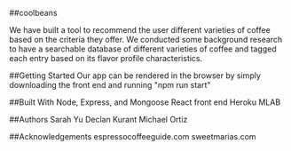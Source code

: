 ##coolbeans

We have built a tool to recommend the user different varieties of coffee based on the criteria they offer. We conducted some background research to have a searchable database of different varieties of coffee and tagged each entry based on its flavor profile characteristics.

##Getting Started
Our app can be rendered in the browser by simply downloading the front end and running "npm run start"


##Built With
Node, Express, and Mongoose
React front end
Heroku
MLAB

##Authors
Sarah Yu
Declan Kurant
Michael Ortiz

##Acknowledgements
espressocoffeeguide.com
sweetmarias.com
